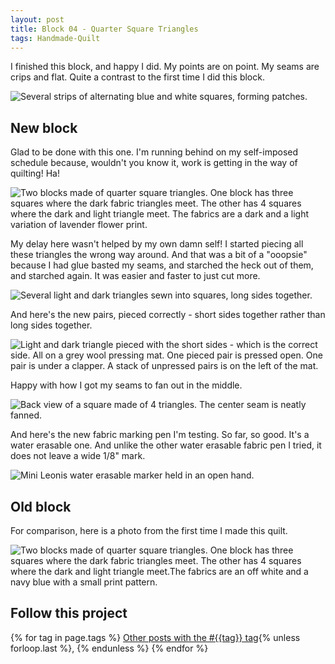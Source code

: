 ```yaml
---
layout: post
title: Block 04 - Quarter Square Triangles
tags: Handmade-Quilt
---
```

I finished this block, and happy I did. My points are on point. My seams are crips and flat. Quite a contrast to the first time I did this block.

![Several strips of alternating blue and white squares, forming patches.](/images/4-patch-01.jpg)

## New block
Glad to be done with this one. I'm running behind on my self-imposed schedule because, wouldn't you know it, work is getting in the way of quilting! Ha!

![Two blocks made of quarter square triangles. One block has three squares where the dark fabric triangles meet. The other has 4 squares where the dark and light triangle meet. The fabrics are a dark and a light variation of lavender flower print.](/images/qst-01.jpg)

My delay here wasn't helped by my own damn self! I started piecing all these triangles the wrong way around. And that was a bit of a "ooopsie" because I had glue basted my seams, and starched the heck out of them, and starched again. It was easier and faster to just cut more.

![Several light and dark triangles sewn into squares, long sides together.](/images/qst-02.jpg)

And here's the new pairs, pieced correctly - short sides together rather than long sides together.


![Light and dark triangle pieced with the short sides - which is the correct side. All on a grey wool pressing mat. One pieced pair is pressed open. One pair is under a clapper. A stack of unpressed pairs is on the left of the mat.](/images/qst-03.jpg)

Happy with how I got my seams to fan out in the middle.

![Back view of a square made of 4 triangles. The center seam is neatly fanned.](/images/qst-04.jpg)

And here's the new fabric marking pen I'm testing. So far, so good. It's a water erasable one. And unlike the other water erasable fabric pen I tried, it does not leave a wide 1/8" mark.

![Mini Leonis water erasable marker held in an open hand.](/images/qst-05.jpg)

## Old block
For comparison, here is a photo from the first time I made this quilt.

![Two blocks made of quarter square triangles. One block has three squares where the dark fabric triangles meet. The other has 4 squares where the dark and light triangle meet.The fabrics are an off white and a navy blue with a small print pattern.](/images/qst-old.jpg)

## Follow this project

  {% for tag in page.tags %}
  <a class="post" href="/tag/{{tag}}">Other posts with the #{{tag}} tag</a>{% unless forloop.last %}, {% endunless %}
  {% endfor %}
